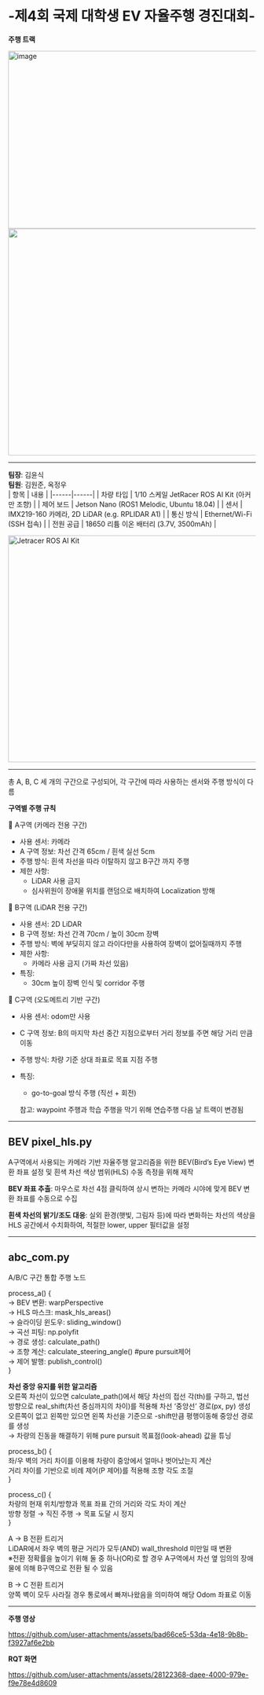 # -제4회 국제 대학생 EV 자율주행 경진대회-
**주행 트랙**  

<img width="517" height="362" alt="image" src="https://github.com/user-attachments/assets/b563cc24-c505-4073-853b-18eb6e3517e2" />  

<img src="https://github.com/user-attachments/assets/4901b476-a060-45a5-a4ac-848052b0d463" width="517" height="462"/>  
  
---

**팀장**: 김윤식  
**팀원**: 김원준, 옥정우  
| 항목 | 내용 |
|------|------|
| 차량 타입 | 1/10 스케일 JetRacer ROS AI Kit (아커만 조향) |
| 제어 보드 | Jetson Nano (ROS1 Melodic, Ubuntu 18.04) |
| 센서 | IMX219-160 카메라, 2D LiDAR (e.g. RPLIDAR A1) |
| 통신 방식 | Ethernet/Wi-Fi (SSH 접속) |
| 전원 공급 | 18650 리튬 이온 배터리 (3.7V, 3500mAh) |  

<img src="https://github.com/user-attachments/assets/11c8e007-86b1-4f64-adf5-7efc31882517" alt="Jetracer ROS AI Kit" width="517" height="462"/>

---
총 A, B, C 세 개의 구간으로 구성되어, 각 구간에 따라 사용하는 센서와 주행 방식이 다름  

**구역별 주행 규칙**

🔹 A구역 (카메라 전용 구간)
- 사용 센서: 카메라
- A 구역 정보: 차선 간격 65cm / 흰색 실선 5cm
- 주행 방식: 흰색 차선을 따라 이탈하지 않고 B구간 까지 주행
- 제한 사항:
  - LiDAR 사용 금지
  - 심사위원이 장애물 위치를 랜덤으로 배치하여 Localization 방해

🔹 B구역 (LiDAR 전용 구간)
- 사용 센서: 2D LiDAR
- B 구역 정보: 차선 간격 70cm / 높이 30cm 장벽 
- 주행 방식: 벽에 부딪히지 않고 라이다만을 사용하여 장벽이 없어질때까지 주행
- 제한 사항:
  - 카메라 사용 금지 (가짜 차선 있음)
- 특징:
  - 30cm 높이 장벽 인식 및 corridor 주행

🔹 C구역 (오도메트리 기반 구간)
- 사용 센서: odom만 사용
- C 구역 정보: B의 마지막 차선 중간 지점으로부터 거리 정보를 주면 해당 거리 만큼 이동
- 주행 방식: 차량 기준 상대 좌표로 목표 지점 주행
- 특징:
  - go-to-goal 방식 주행 (직선 + 회전)
 
  참고: waypoint 주행과 학습 주행을 막기 위해 연습주행 다음 날 트랙이 변경됨

-----------------
BEV pixel_hls.py
-----------------

A구역에서 사용되는 카메라 기반 자율주행 알고리즘을 위한 BEV(Bird’s Eye View) 변환 좌표 설정 및 흰색 차선 색상 범위(HLS) 수동 측정을 위해 제작  

**BEV 좌표 추출**: 마우스로 차선 4점 클릭하여 상시 변하는 카메라 시야에 맞게 BEV 변환 좌표를 수동으로 수집  

**흰색 차선의 밝기/조도 대응**: 실외 환경(햇빛, 그림자 등)에 따라 변화하는 차선의 색상을 HLS 공간에서 수치화하여, 적절한 lower, upper 필터값을 설정

-----------------------
abc_com.py
--------------
A/B/C 구간 통합 주행 노드

process_a() {  
  → BEV 변환: warpPerspective  
  → HLS 마스크: mask_hls_areas()  
  → 슬라이딩 윈도우: sliding_window()  
  → 곡선 피팅: np.polyfit  
  → 경로 생성: calculate_path()  
  → 조향 계산: calculate_steering_angle() #pure pursuit제어  
  → 제어 발행: publish_control()  
}  

**차선 중앙 유지를 위한 알고리즘**  
오른쪽 차선이 있으면 calculate_path()에서 해당 차선의 접선 각(th)를 구하고, 법선 방향으로 real_shift(차선 중심까지의 차이)를 적용해 차선 ‘중앙선’ 경로(px, py) 생성  
오른쪽이 없고 왼쪽만 있으면 왼쪽 차선을 기준으로 -shift만큼 평행이동해 중앙선 경로를 생성  
→ 차량의 진동을 해결하기 위해 pure pursuit 목표점(look-ahead) 값을 튜닝  


process_b() {  
좌/우 벽의 거리 차이를 이용해 차량이 중앙에서 얼마나 벗어났는지 계산  
거리 차이를 기반으로 비례 제어(P 제어)를 적용해 조향 각도 조절  
}  

process_c() {  
차량의 현재 위치/방향과 목표 좌표 간의 거리와 각도 차이 계산  
방향 정렬 → 직진 주행 → 목표 도달 시 정지  
}  

A → B 전환 트리거  
LiDAR에서 좌우 벽의 평균 거리가 모두(AND) wall_threshold 미만일 때 변환  
※전환 정확률을 높이기 위해 둘 중 하나(OR)로 할 경우 A구역에서 차선 옆 임의의 장애물에 의해 B구역으로 전환 될 수 있음  

B → C 전환 트리거  
양쪽 벽이 모두 사라질 경우 통로에서 빠져나왔음을 의미하여 해당 Odom 좌표로 이동  

---

**주행 영상**  

https://github.com/user-attachments/assets/bad66ce5-53da-4e18-9b8b-f3927af6e2bb


**RQT 화면**  

https://github.com/user-attachments/assets/28122368-daee-4000-979e-f9e78e4d8609




